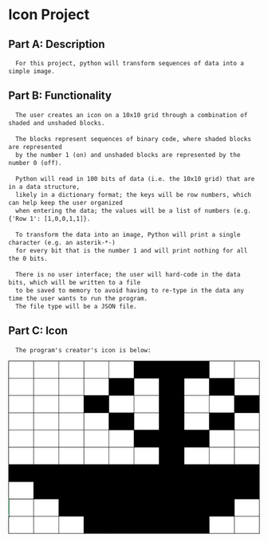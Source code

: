 # Icon Project 

## Part A: Description

      For this project, python will transform sequences of data into a simple image. 
      
## Part B: Functionality 

      The user creates an icon on a 10x10 grid through a combination of shaded and unshaded blocks. 
      
      The blocks represent sequences of binary code, where shaded blocks are represented
      by the number 1 (on) and unshaded blocks are represented by the number 0 (off). 
      
      Python will read in 100 bits of data (i.e. the 10x10 grid) that are in a data structure, 
      likely in a dictionary format; the keys will be row numbers, which can help keep the user organized
      when entering the data; the values will be a list of numbers (e.g. {'Row 1': [1,0,0,1,1]}.
      
      To transform the data into an image, Python will print a single character (e.g. an asterik-*-)
      for every bit that is the number 1 and will print nothing for all the 0 bits. 
      
      There is no user interface; the user will hard-code in the data bits, which will be written to a file
      to be saved to memory to avoid having to re-type in the data any time the user wants to run the program. 
      The file type will be a JSON file. 
      
 ## Part C: Icon
      
      The program's creator's icon is below: 
      
    
  ![Icon Project Image.io](img/icon.JPG "Sail Boat Icon")
      
